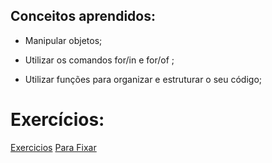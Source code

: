 ## Conceitos aprendidos:

* Manipular objetos;

* Utilizar os comandos for/in e for/of ;

* Utilizar funções para organizar e estruturar o seu código;


# Exercícios:

 [Exercicios](https://github.com/andremarquezz/trybe-exercicios/tree/main/Fundamentos-Desenvolvimento-Web/Bloco-04-Introdu%C3%A7%C3%A3o-%C3%A0-JavaScript-e-L%C3%B3gica-de-Programa%C3%A7%C3%A3o/dia-04-Objetos-e-fun%C3%A7%C3%B5es/Exercicios)
 [Para Fixar](https://github.com/andremarquezz/trybe-exercicios/tree/main/Fundamentos-Desenvolvimento-Web/Bloco-04-Introdu%C3%A7%C3%A3o-%C3%A0-JavaScript-e-L%C3%B3gica-de-Programa%C3%A7%C3%A3o/dia-04-Objetos-e-fun%C3%A7%C3%B5es/Para-fixar)
